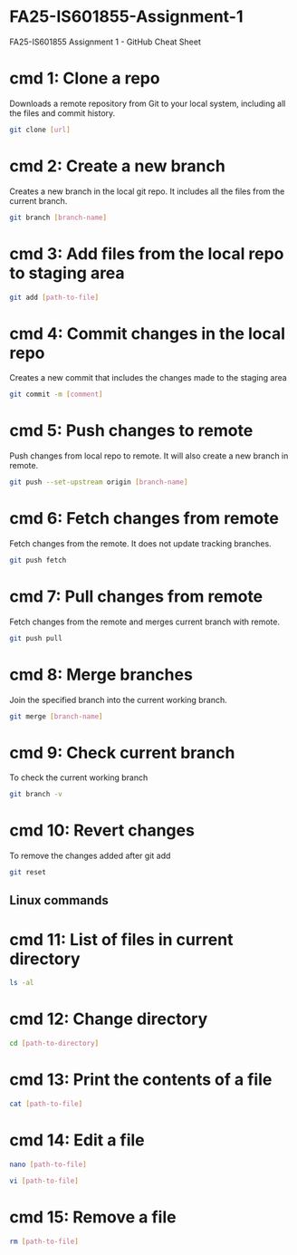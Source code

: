 # FA25-IS601855-Assignment-1
FA25-IS601855 Assignment 1 - GitHub Cheat Sheet

# cmd 1: Clone a repo

Downloads a remote repository from Git to your local system, including all the files and commit history.

```bash
git clone [url]
```

# cmd 2: Create a new branch

Creates a new branch in the local git repo. It includes all the files from the current branch.

```bash
git branch [branch-name]
```

# cmd 3: Add files from the local repo to staging area

```bash
git add [path-to-file]
```

# cmd 4: Commit changes in the local repo

Creates a new commit that includes the changes made to the staging area

```bash
git commit -m [comment]
```

# cmd 5: Push changes to remote

Push changes from local repo to remote. It will also create a new branch in remote.

```bash
git push --set-upstream origin [branch-name]
```

# cmd 6: Fetch changes from remote

Fetch changes from the remote. It does not update tracking branches.

```bash
git push fetch
```

# cmd 7: Pull changes from remote

Fetch changes from the remote and merges current branch with remote.

```bash
git push pull
```

# cmd 8: Merge branches

Join the specified branch into the current working branch.

```bash
git merge [branch-name]
```

# cmd 9: Check current branch

To check the current working branch

```bash
git branch -v
```

# cmd 10: Revert changes

To remove the changes added after git add 

```bash
git reset
```

## Linux commands

# cmd 11: List of files in current directory

```bash
ls -al
```

# cmd 12: Change directory
```bash
cd [path-to-directory]
```

# cmd 13: Print the contents of a file

```bash
cat [path-to-file]
```

# cmd 14: Edit a file
```bash
nano [path-to-file]
```
```bash
vi [path-to-file]
```


# cmd 15: Remove a file
```bash
rm [path-to-file]
```
